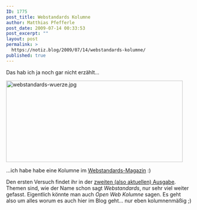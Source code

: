 ```yaml
---
ID: 1775
post_title: Webstandards Kolumne
author: Matthias Pfefferle
post_date: 2009-07-14 00:33:53
post_excerpt: ""
layout: post
permalink: >
  https://notiz.blog/2009/07/14/webstandards-kolumne/
published: true
---
```

Das hab ich ja noch gar nicht erzählt...

<img src="http://notiz.blog/wp-content/uploads/2009/07/webstandards-wuerze.jpg" alt="webstandards-wuerze.jpg" width="480" height="221" class="aligncenter" />

...ich habe habe eine Kolumne im <a href="http://www.webstandards-magazin.de/">Webstandards-Magazin</a> :)

Den ersten Versuch findet ihr in der <a href="http://www.webstandards-magazin.de/index.php/index/02-09-rich-internet-applications">zweiten (also aktuellen) Ausgabe</a>. Themen sind, wie der Name schon sagt <em>Webstandards</em>, nur sehr viel weiter gefasst. Eigentlich könnte man auch <em>Open Web Kolumne</em> sagen. Es geht also um alles worum es auch hier im Blog geht... nur eben kolumnenmäßig ;)